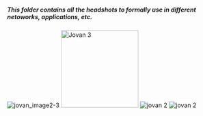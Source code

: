 ##### This folder contains all the headshots to formally use in different netoworks, applications, etc.

![jovan_image2-3](https://github.com/jovandavid/img/assets/1300009/1009586e-fc5f-42bd-bd03-345147ff2196)
<img width="181" alt="Jovan 3" src="https://github.com/jovandavid/img/assets/1300009/58230b65-0934-4a94-9cee-578b395b6e43">
![jovan 2](https://github.com/jovandavid/img/assets/1300009/500a100a-37e0-4e96-9074-b63777cd3b91)
![jovan 2](https://github.com/jovandavid/img/assets/1300009/064eed8a-6521-4e07-b2a2-5b8951be55d1)
